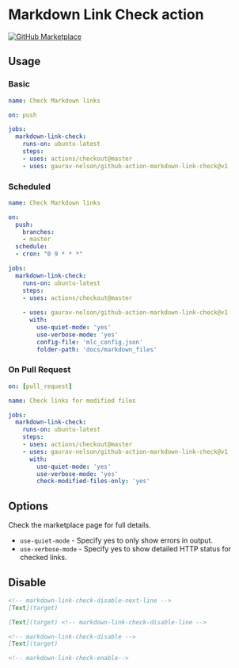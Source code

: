 # Markdown Link Check action

[![GitHub Marketplace](https://img.shields.io/badge/Marketplace-Markdown_Link_Check-blue.svg?colorA=24292e&colorB=0366d6&style=flat&longCache=true&logo=github)](https://github.com/marketplace/actions/markdown-link-check)

## Usage

### Basic

```yaml
name: Check Markdown links

on: push

jobs:
  markdown-link-check:
    runs-on: ubuntu-latest
    steps:
    - uses: actions/checkout@master
    - uses: gaurav-nelson/github-action-markdown-link-check@v1
```

### Scheduled

```yaml
name: Check Markdown links

on: 
  push:
    branches:
    - master
  schedule:
  - cron: "0 9 * * *"

jobs:
  markdown-link-check:
    runs-on: ubuntu-latest
    steps:
    - uses: actions/checkout@master
    
    - uses: gaurav-nelson/github-action-markdown-link-check@v1
      with:
        use-quiet-mode: 'yes'
        use-verbose-mode: 'yes'
        config-file: 'mlc_config.json'
        folder-path: 'docs/markdown_files'
```

### On Pull Request

```yaml
on: [pull_request]

name: Check links for modified files

jobs:
  markdown-link-check:
    runs-on: ubuntu-latest
    steps:
    - uses: actions/checkout@master
    - uses: gaurav-nelson/github-action-markdown-link-check@v1
      with:
        use-quiet-mode: 'yes'
        use-verbose-mode: 'yes'
        check-modified-files-only: 'yes'
```

## Options

Check the marketplace page for full details.

- `use-quiet-mode` - Specify yes to only show errors in output.
- `use-verbose-mode` - Specify yes to show detailed HTTP status for checked links.


## Disable

```markdown
<!-- markdown-link-check-disable-next-line -->
[Text](target)
```

```markdown
[Text](target) <!-- markdown-link-check-disable-line -->
```

```markdown
<!-- markdown-link-check-disable -->
[Text](target)

<!-- markdown-link-check-enable-->
```
